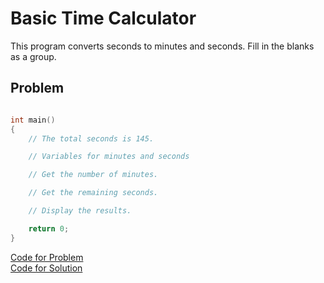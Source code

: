 # Basic Time Calculator

This program converts seconds to minutes and seconds.
Fill in the blanks as a group.

## Problem
```c++

int main()
{
	// The total seconds is 145.

	// Variables for minutes and seconds

	// Get the number of minutes.

	// Get the remaining seconds.

	// Display the results.

    return 0;
}
```
[Code for Problem](/Activities/Session%2003%20-%20Coding%20Practice/Basic%20Time%20Calculator/timeProblem.cpp)
<br>[Code for Solution](/Activities/Session%2003%20-%20Coding%20Practice/Basic%20Time%20Calculator/timeSolution.cpp)

